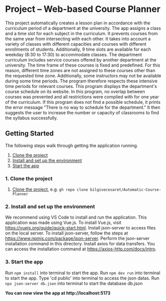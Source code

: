 # Project – Web-based Course Planner

This project automatically creates a lesson plan in accordance with the curriculum period of a department at the university. The app assigns a class and a time slot for each subject in the curriculum. It prevents courses from the same year from intersecting with each other. It takes into account a variety of classes with different capacities and courses with different enrollments of students. Additionally, 9 time slots are available for each weekday (8:30 to 17:30) to accommodate classes. The department curriculum includes service courses offered by another department at the university. The time frame of these courses is fixed and predefined. For this reason, different time zones are not assigned to these courses other than the requested time zone. Additionally, some instructors may not be available during some time periods. The program therefore respects these intensive time periods for relevant courses. This program displays the department's course schedule on its website. In this program, no overlap between courses was prevented and all restrictions were complied with for one year of the curriculum. If this program does not find a possible schedule, it prints the error message "There is no way to schedule for the department." It then suggests the user to increase the number or capacity of classrooms to find the syllabus successfully.


## Getting Started

The following steps walk through getting the application running. 

1. [Clone the project](#1-clone-the-project)
2. [Install and set up the environment](#3-install-and-set-up-the-environment)
3. [Start the app](#5-start-the-app)

### 1. Clone the project

1. [Clone the project](https://github.com/bilgivecesaret/Automatic-Course-Planner.git), e.g. `gh repo clone bilgivecesaret/Automatic-Course-Planner`

### 2. Install and set up the environment

We recommend using VS Code to install and run the application. This application was made using Vue.js. To install Vue.js, visit https://vuejs.org/guide/quick-start.html. Install json-server to access files on the local server. To install json-server, follow the steps at https://www.npmjs.com/package/json-server. Perform the json-server installation command in this directory. Install axios for data transfers. You can access the installation command at https://axios-http.com/docs/intro. 

### 3. Start the app

Run `npm install` into terminal to start the app.
Run `npm dev run` into terminal to start the app.
Type 'cd public' into terminal to access the json datas.
Run `npx json-server db.json` into terminal to start the database db.json

**You can now view the app at http://localhost:5173**